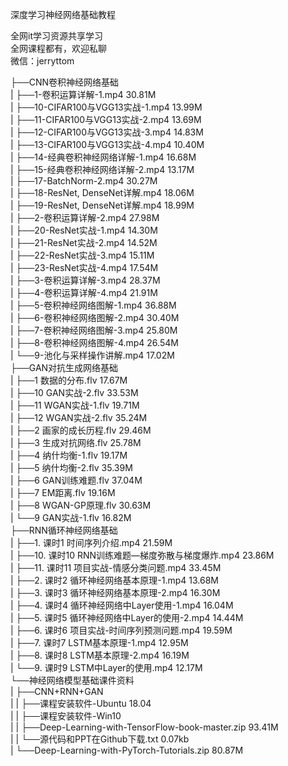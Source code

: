 深度学习神经网络基础教程

全网it学习资源共享学习<br>全网课程都有，欢迎私聊<br>微信：jerryttom<br>

├──CNN卷积神经网络基础<br> | ├──1-卷积运算详解-1.mp4 30.81M<br> | ├──10-CIFAR100与VGG13实战-1.mp4 13.99M<br> | ├──11-CIFAR100与VGG13实战-2.mp4 13.69M<br> | ├──12-CIFAR100与VGG13实战-3.mp4 14.83M<br> | ├──13-CIFAR100与VGG13实战-4.mp4 10.40M<br> | ├──14-经典卷积神经网络详解-1.mp4 16.68M<br> | ├──15-经典卷积神经网络详解-2.mp4 13.17M<br> | ├──17-BatchNorm-2.mp4 30.27M<br> | ├──18-ResNet, DenseNet详解.mp4 18.06M<br> | ├──19-ResNet, DenseNet详解.mp4 18.99M<br> | ├──2-卷积运算详解-2.mp4 27.98M<br> | ├──20-ResNet实战-1.mp4 14.30M<br> | ├──21-ResNet实战-2.mp4 14.52M<br> | ├──22-ResNet实战-3.mp4 15.11M<br> | ├──23-ResNet实战-4.mp4 17.54M<br> | ├──3-卷积运算详解-3.mp4 28.37M<br> | ├──4-卷积运算详解-4.mp4 21.91M<br> | ├──5-卷积神经网络图解-1.mp4 36.88M<br> | ├──6-卷积神经网络图解-2.mp4 30.40M<br> | ├──7-卷积神经网络图解-3.mp4 25.80M<br> | ├──8-卷积神经网络图解-4.mp4 26.54M<br> | └──9-池化与采样操作讲解.mp4 17.02M<br> ├──GAN对抗生成网络基础<br> | ├──1 数据的分布.flv 17.67M<br> | ├──10 GAN实战-2.flv 33.53M<br> | ├──11 WGAN实战-1.flv 19.71M<br> | ├──12 WGAN实战-2.flv 35.24M<br> | ├──2 画家的成长历程.flv 29.46M<br> | ├──3 生成对抗网络.flv 25.78M<br> | ├──4 纳什均衡-1.flv 19.17M<br> | ├──5 纳什均衡-2.flv 35.39M<br> | ├──6 GAN训练难题.flv 37.04M<br> | ├──7 EM距离.flv 19.16M<br> | ├──8 WGAN-GP原理.flv 30.63M<br> | └──9 GAN实战-1.flv 16.82M<br> ├──RNN循环神经网络基础<br> | ├──1. 课时1 时间序列介绍.mp4 21.59M<br> | ├──10. 课时10 RNN训练难题—梯度弥散与梯度爆炸.mp4 23.86M<br> | ├──11. 课时11 项目实战-情感分类问题.mp4 33.45M<br> | ├──2. 课时2 循环神经网络基本原理-1.mp4 13.68M<br> | ├──3. 课时3 循环神经网络基本原理-2.mp4 16.30M<br> | ├──4. 课时4 循环神经网络中Layer使用-1.mp4 16.04M<br> | ├──5. 课时5 循环神经网络中Layer的使用-2.mp4 14.44M<br> | ├──6. 课时6 项目实战-时间序列预测问题.mp4 19.59M<br> | ├──7. 课时7 LSTM基本原理-1.mp4 12.95M<br> | ├──8. 课时8 LSTM基本原理-2.mp4 16.19M<br> | └──9. 课时9 LSTM中Layer的使用.mp4 12.17M<br> └──神经网络模型基础课件资料<br> | ├──CNN+RNN+GAN<br> | | ├──课程安装软件-Ubuntu 18.04<br> | | ├──课程安装软件-Win10<br> | | ├──Deep-Learning-with-TensorFlow-book-master.zip 93.41M<br> | | └──源代码和PPT在Github下载.txt 0.07kb<br> | └──Deep-Learning-with-PyTorch-Tutorials.zip 80.87M